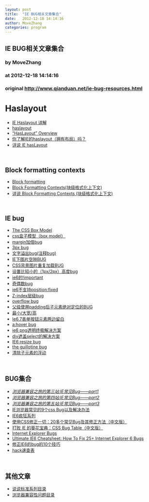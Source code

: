 ```yaml
---
layout: post
title:  "IE BUG相关文章集合"
date:   2012-12-18 14:14:16
author: MoveZhang
categories: program
---
```


## IE BUG相关文章集合
### by MoveZhang
### at 2012-12-18 14:14:16
### original <http://www.qianduan.net/ie-bug-resources.html>

<h1>Haslayout</h1>
<div>
<div>
<ul>
<li><a href="http://adamghost.com/2008/12/ie-haslayout-%E8%AF%A6%E8%A7%A3/">IE Haslayout 详解</a></li>
<li><a href="http://www.qianduan.net/comprehensive-haslayout.html">haslayout</a></li>
<li><a href="http://msdn.microsoft.com/en-us/library/ie/bb250481%28v=vs.85%29.aspx">“HasLayout” Overview</a></li>
<li><a href="http://www.nowamagic.net/librarys/veda/detail/1395" rel="bookmark">你了解IE的haslayout（拥有布局）吗？</a></li>
<li><a title="详说 IE hasLayout" href="http://kayosite.com/internet-explorer-haslayout-in-detail.html">详说 IE hasLayout</a></li>
</ul>
<p> </p>
<h2>Block formatting contexts</h2>
<ul>
<li><a href="http://www.w3.org/TR/CSS2/visuren.html#block-formatting">Block formatting</a></li>
<li><a href="http://www.otarim.com/block-formatting-contexts%E5%9D%97%E7%BA%A7%E6%A0%BC%E5%BC%8F%E5%8C%96%E4%B8%8A%E4%B8%8B%E6%96%87/">Block Formatting Contexts(块级格式化上下文)</a></li>
<li><a title="详说 Block Formatting Contexts (块级格式化上下文)" href="http://kayosite.com/block-formatting-contexts-in-detail.html">详说 Block Formatting Contexts (块级格式化上下文)</a></li>
</ul>
<p> </p>
<h2>IE bug</h2>
<ul>
<li><a href="http://css-tricks.com/the-css-box-model/">The CSS Box Model</a></li>
<li><a href="http://www.cnblogs.com/wdq1103/archive/2010/06/12/1757321.html">css盒子模型（box model）</a></li>
<li><a href="http://www.itivy.com/ivy/archive/2011/3/6/634350387821952102.html">margin加倍bug</a></li>
<li><a href="http://www.cnblogs.com/ShepherdIsland/archive/2010/03/26/ie6-3px-bug-new.html">3px bug</a></li>
<li><a href="http://www.itivy.com/ivy/archive/2011/3/10/634353597030725692.html">文字溢出bug(注释bug)</a></li>
<li><a href="http://hi.baidu.com/wudan118/blog/item/9b50c88bcdb3f6dafc1f1005.html">IE下图片空隙BUG</a></li>
<li><a href="http://www.css88.com/archives/744">CSS背景图片重复加载BUG</a></li>
<li><a href="http://cssshare.com/1/ie-bugxi-lie-14-she-zhi-1pxhuo-2pxde-xiao-gao-du">设置比较小的（1px/2px）高度bug</a></li>
<li><a href="http://sofish.de/1841">ie6的!important</a></li>
<li><a href="http://www.itivy.com/ivy/archive/2011/3/4/634348682352117791.html">奇偶数bug</a></li>
<li><a href="http://www.cnblogs.com/hooray/archive/2011/05/20/2052269.html">ie6不支持position:fixed</a></li>
<li><a href="http://brenelz.com/blog/squish-the-internet-explorer-z-index-bug/">Z-index层级bug</a></li>
<li><a href="http://snook.ca/archives/html_and_css/position_relative_overflow_ie/">overflow bug</a></li>
<li><a href="http://www.css88.com/archives/1584">父级使用padding后子元素绝对定位的BUG</a></li>
<li><a href="http://www.cnblogs.com/janey/archive/2009/12/29/1635092.html">最小/大宽/高</a></li>
<li><a href="http://www.daqianduan.com/?p=4034">Ie6,7表单按钮元素两边留白</a></li>
<li><a href="http://www.css88.com/archives/1335">a:hover bug</a></li>
<li><a href="http://www.w3cfuns.com/thread-297-1-1.html">ie6 png透明终极解决方案</a></li>
<li><a href="http://www.itivy.com/ivy/archive/2011/3/9/634352939891853428.html">div遮盖select的解决方案</a></li>
<li><a href="http://friendlybit.com/css/ie6-resize-bug/">IE6 resize bug</a></li>
<li><a href="http://css-class.com/articles/explorer/guillotine/">the guillotine bug</a></li>
<li><a href="http://cssshare.com/1/ie-bugxi-lie-6-qing-chu-fu-dong">清除子元素的浮动</a></li>
</ul>
<p> </p>
<h2>BUG集合</h2>
<ul>
<li><em><a href="http://www.w3cplus.com/css/ten-most-common-ie-bugs-and-how-to-fix-them-part-1">浏览器兼容之旅的第三站:IE常见Bug——part1</a></em></li>
<li><em><a href="http://www.w3cplus.com/ten-most-common-ie-bugs-and-how-to-fix-them-part-2">浏览器兼容之旅的第四站:IE常见Bug——part2</a></em></li>
<li><em><a href="http://www.w3cplus.com/css/ten-most-common-ie-bugs-and-how-to-fix-them-part-3">浏览器兼容之旅的第五站:IE常见Bug——part3</a></em></li>
<li><a href="http://www.iefans.net/ie-9-css-bug/">IE浏览器常见的9个css Bug以及解决办法</a></li>
<li><a href="http://www.css88.com/archives/579">IE6疯狂系列</a></li>
<li><a href="http://www.qianduan.net/all-amendments-to-the-use-of-css-bug-and-more-than-20-solutions-to-common.html">使用CSS修正一切：20多个常见Bug及其修正方法（中文版）</a></li>
<li><a href="http://ued.alipay.com/wd/2010/07/28/ie-beat-the-holy-canon-css-bug-table/">打败 IE 的葵花宝典：CSS Bug Table（中文版）</a></li>
<li><a href="http://css-class.com/test/bugs/ie/ie-bugs.htm">Internet Explorer Bugs</a></li>
<li><a href="http://www.virtuosimedia.com/dev/css/ultimate-ie6-cheatsheet-how-to-fix-25-internet-explorer-6-bugs">Ultimate IE6 Cheatsheet: How To Fix 25+ Internet Explorer 6 Bugs</a></li>
<li><a href="http://www.qianduan.net/ie6u002639s-bug-amended-10-tips.html">修正IE6的bug的10个技巧</a></li>
<li><a href="http://bbs.websjy.com/club/websjy_index/59/">hack速查表</a></li>
</ul>
<p> </p>
<h2>其他文章</h2>
<ul>
<li><a href="http://bbs.csdn.net/topics/340173664">说说标准系列目录</a></li>
<li><a href="http://bbs.csdn.net/topics/340173659">浏览器兼容性问题目录</a></li>
</ul>
</div>
</div>